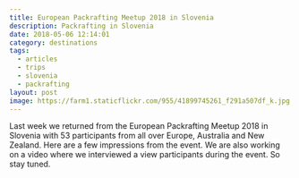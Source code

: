 ```yaml
---
title: European Packrafting Meetup 2018 in Slovenia
description: Packrafting in Slovenia  
date: 2018-05-06 12:14:01
category: destinations
tags:
  - articles
  - trips
  - slovenia
  - packrafting
layout: post
image: https://farm1.staticflickr.com/955/41899745261_f291a507df_k.jpg
---
```

Last week we returned from the European Packrafting Meetup 2018 in Slovenia with 53 participants from all over Europe, Australia and New Zealand. Here are a few impressions from the event. We are also working on a video where we interviewed a view participants during the event. So stay tuned.

<amp-img src="https://farm1.staticflickr.com/955/41899745261_f291a507df_k.jpg" width="2048" height="1365" layout="responsive"  alt="European Packrafting Meetup 2018 in Slovenia"></amp-img>
<br>
<br>

<!--more-->

<amp-img src="https://farm1.staticflickr.com/826/41899740001_6088f7e6c5_k.jpg" width="2048" height="1365" layout="responsive"  alt="European Packrafting Meetup 2018 in Slovenia"></amp-img>
<br>
<br>
<amp-img src="https://farm1.staticflickr.com/957/41899742101_0337f30b52_k.jpg" width="2048" height="1365" layout="responsive"  alt="European Packrafting Meetup 2018 in Slovenia"></amp-img>
<br>
<br>
<amp-img src="https://farm1.staticflickr.com/946/41856567312_ec4d7915a4_k.jpg" width="2048" height="1365" layout="responsive"  alt="European Packrafting Meetup 2018 in Slovenia"></amp-img>
<br>
<br>
<amp-img src="https://farm1.staticflickr.com/831/41856564672_c88255008d_k.jpg" width="2048" height="1365" layout="responsive"  alt="European Packrafting Meetup 2018 in Slovenia"></amp-img>
<br>
<br>
<amp-img src="https://farm1.staticflickr.com/978/41899732201_96bf093f7d_k.jpg" width="2048" height="1365" layout="responsive"  alt="European Packrafting Meetup 2018 in Slovenia"></amp-img>
<br>
<br>
<amp-img src="https://farm1.staticflickr.com/948/41899730371_7e0c704343_k.jpg" width="2048" height="1365" layout="responsive"  alt="European Packrafting Meetup 2018 in Slovenia"></amp-img>
<br>
<br>
<amp-img src="https://farm1.staticflickr.com/903/41856559032_e11dbcc713_k.jpg" width="2048" height="1365" layout="responsive"  alt="European Packrafting Meetup 2018 in Slovenia"></amp-img>
<br>
<br>
<amp-img src="https://farm1.staticflickr.com/967/41856557842_564ab93716_k.jpg" width="2048" height="1365" layout="responsive"  alt="Thirsty Rivers Brewing in Slovenia"></amp-img>
<br>
<br>
<amp-img src="https://farm1.staticflickr.com/870/27031046937_c3a527e99c_k.jpg" width="2048" height="1365" layout="responsive"  alt="European Packrafting Meetup 2018 in Bovec Slovenia"></amp-img>
<br>
<br>
<amp-img src="https://farm1.staticflickr.com/826/27031045947_d10c121dd2_k.jpg" width="2048" height="1365" layout="responsive"  alt="European Packrafting Meetup 2018 in Slovenia"></amp-img>
<br>
<br>
<amp-img src="https://farm1.staticflickr.com/953/27031044357_d9bd0e4532_k.jpg" width="2048" height="1365" layout="responsive"  alt="European Packrafting Meetup 2018 in Slovenia"></amp-img>
<br>
<br>
<amp-img src="https://farm1.staticflickr.com/905/27031043777_955d3d1e15_k.jpg" width="2048" height="1365" layout="responsive"  alt="European Packrafting Meetup 2018 in Slovenia"></amp-img>
<br>
<br>
<amp-img src="https://farm1.staticflickr.com/970/27031042407_d06a3cf35f_z.jpg" width="2048" height="1365" layout="responsive"  alt="European Packrafting Meetup 2018 in Slovenia"></amp-img>
<br>
<br>
<amp-img src="https://farm1.staticflickr.com/972/27031041597_0ebc3680a8_k.jpg" width="2048" height="1365" layout="responsive"  alt="European Packrafting Meetup 2018 in Slovenia"></amp-img>
<br>
<br>
<amp-img src="https://farm1.staticflickr.com/829/27031040107_cc463508c4_k.jpg" width="2048" height="1365" layout="responsive"  alt="European Packrafting Meetup 2018 in Slovenia"></amp-img>
<br>
<br>
<amp-img src="https://farm1.staticflickr.com/978/41856547122_3ce07ebfe9_k.jpg" width="2048" height="1365" layout="responsive"  alt="European Packrafting Meetup 2018 in Slovenia"></amp-img>
<br>
<br>
<amp-img src="https://farm1.staticflickr.com/956/41856545552_aad88c1b82_k.jpg" width="2048" height="1365" layout="responsive"  alt="European Packrafting Meetup 2018 in Slovenia"></amp-img>
<br>
<br>
<amp-img src="https://flic.kr/p/HbD8Q4][img]https://farm1.staticflickr.com/823/27031037927_39821a8c65_k.jpg" width="2048" height="1365" layout="responsive"  alt="European Packrafting Meetup 2018 in Slovenia"></amp-img>
<br>
<br>
<amp-img src="https://farm1.staticflickr.com/863/41856541582_fdfe1ddbee_z.jpg" width="2048" height="1365" layout="responsive"  alt="European Packrafting Meetup 2018 in Slovenia"></amp-img>
<br>
<br>
<amp-img src="https://farm1.staticflickr.com/872/27031035557_c6a576c5d3_k.jpg" width="2048" height="1365" layout="responsive"  alt="European Packrafting Meetup 2018 in Slovenia"></amp-img>
<br>
<br>
<amp-img src="https://farm1.staticflickr.com/826/41856540352_913838181c_k.jpg" width="2048" height="1365" layout="responsive"  alt="European Packrafting Meetup 2018 in Slovenia"></amp-img>
<br>
<br>
<amp-img src="https://farm1.staticflickr.com/964/27031033837_2a6d170a90_k.jpg" width="2048" height="1365" layout="responsive"  alt="European Packrafting Meetup 2018 in Slovenia"></amp-img>
<br>
<br>
<amp-img src="https://farm1.staticflickr.com/871/41856538992_e223b265ca_k.jpg" width="2048" height="1365" layout="responsive"  alt="European Packrafting Meetup 2018 in Slovenia"></amp-img>
<br>
<br>
<amp-img src="https://farm1.staticflickr.com/869/27031032237_c33dc7eb7d_k.jpg" width="2048" height="1365" layout="responsive"  alt="European Packrafting Meetup 2018 in Slovenia"></amp-img>
<br>
<br>
<amp-img src="https://farm1.staticflickr.com/982/27031031277_577a81dba1_k.jpg" width="2048" height="1365" layout="responsive"  alt="European Packrafting Meetup 2018 in Slovenia"></amp-img>
<br>
<br>
<amp-img src="https://farm1.staticflickr.com/966/27031030377_ee58c2840a_k.jpg" width="2048" height="1365" layout="responsive"  alt="European Packrafting Meetup 2018 in Slovenia"></amp-img>
<br>
<br>
<amp-img src="https://farm1.staticflickr.com/982/27031029057_9d33ef5654_k.jpg" width="2048" height="1365" layout="responsive"  alt="European Packrafting Meetup 2018 in Slovenia"></amp-img>
<br>
<br>
<amp-img src="https://farm1.staticflickr.com/974/40092143140_d7faf2c4cd_k.jpg" width="2048" height="1365" layout="responsive"  alt="European Packrafting Meetup 2018 in Slovenia"></amp-img>
<br>
<br>
<amp-img src="https://farm1.staticflickr.com/827/41899692181_9514f34259_k.jpg" width="2048" height="1365" layout="responsive"  alt="European Packrafting Meetup 2018 in Slovenia"></amp-img>
<br>
<br>
<amp-img src="https://farm1.staticflickr.com/827/41899690761_df5f8970ba_k.jpg" width="2048" height="1365" layout="responsive"  alt="European Packrafting Meetup 2018 in Slovenia"></amp-img>
<br>
<br>
<amp-img src="https://farm1.staticflickr.com/953/41000390975_eb41e4ace5_k.jpg" width="2048" height="1365" layout="responsive"  alt="European Packrafting Meetup 2018 in Slovenia"></amp-img>
<br>
<br>
<amp-img src="https://farm1.staticflickr.com/869/41899688871_727e01f103_k.jpg" width="2048" height="1365" layout="responsive"  alt="European Packrafting Meetup 2018 in Slovenia"></amp-img>
<br>
<br>
<amp-img src="https://farm1.staticflickr.com/973/41899687901_d0f6ba563a_k.jpg" width="2048" height="1365" layout="responsive"  alt="European Packrafting Meetup 2018 in Slovenia"></amp-img>
<br>
<br>
<amp-img src="https://farm1.staticflickr.com/979/41000377505_4761ee333d_k.jpg" width="1365" height="2048" layout="responsive"  alt="European Packrafting Meetup 2018 in Slovenia"></amp-img>
<br>
<br>
<amp-img src="https://farm1.staticflickr.com/968/41000375635_2b1989b102_k.jpg" width="2048" height="1365" layout="responsive"  alt="European Packrafting Meetup 2018 in Slovenia"></amp-img>
<br>
<br>
<amp-img src="https://farm1.staticflickr.com/979/41856528722_33bfdf30c8_k.jpg" width="2048" height="1365" layout="responsive"  alt="European Packrafting Meetup 2018 in Slovenia"></amp-img>
<br>
<br>
<amp-img src="https://farm1.staticflickr.com/975/41000373155_137cc6d79d_k.jpg" width="2048" height="1365" layout="responsive"  alt="European Packrafting Meetup 2018 in Slovenia"></amp-img>
<br>
<br>
<amp-img src="https://farm1.staticflickr.com/872/40092128190_fc171e243e_k.jpg" width="2048" height="1365" layout="responsive"  alt="European Packrafting Meetup 2018 in Slovenia"></amp-img>
<br>
<br>
<amp-img src="https://farm1.staticflickr.com/977/41856520922_1a75d6b4b9_k.jpg" width="2048" height="1365" layout="responsive"  alt="European Packrafting Meetup 2018 in Slovenia"></amp-img>
<br>
<br>
<amp-img src="https://farm1.staticflickr.com/968/41856518642_089503bb05_k.jpg" width="2048" height="1365" layout="responsive"  alt="European Packrafting Meetup 2018 in Slovenia"></amp-img>
<br>
<br>
<amp-img src="https://farm1.staticflickr.com/823/40092120130_e457931ddb_k.jpg" width="2048" height="1365" layout="responsive"  alt="European Packrafting Meetup 2018 in Slovenia"></amp-img>
<br>
<br>
<amp-img src="https://farm1.staticflickr.com/978/41182502534_a72374ceb5_k.jpg" width="2048" height="1365" layout="responsive"  alt="European Packrafting Meetup 2018 in Slovenia"></amp-img>
<br>
<br>
<amp-img src="https://farm1.staticflickr.com/968/41182499284_7348eb81d4_k.jpg" width="2048" height="1365" layout="responsive"  alt="European Packrafting Meetup 2018 in Slovenia"></amp-img>
<br>
<br>
<amp-img src="https://farm1.staticflickr.com/962/41182498074_7e09d7e503_k.jpg" width="2048" height="1365" layout="responsive"  alt="European Packrafting Meetup 2018 in Slovenia"></amp-img>
<br>
<br>
<amp-img src="https://farm1.staticflickr.com/966/41182496234_1bde74ead4_k.jpg" width="2048" height="1365" layout="responsive"  alt="European Packrafting Meetup 2018 in Slovenia"></amp-img>
<br>
<br>
<amp-img src="https://farm1.staticflickr.com/966/41899657631_70c53c6c86_k.jpg" width="2048" height="1365" layout="responsive"  alt="European Packrafting Meetup 2018 in Slovenia"></amp-img>
<br>
<br>
<amp-img src="https://farm1.staticflickr.com/909/41899656271_a61eaf1ec3_k.jpg" width="2048" height="1365" layout="responsive"  alt="European Packrafting Meetup 2018 in Slovenia"></amp-img>
<br>
<br>
<amp-img src="https://farm1.staticflickr.com/867/41899653851_0b0b609b9a_k.jpg" width="2048" height="1365" layout="responsive"  alt="European Packrafting Meetup 2018 in Slovenia"></amp-img>
<br>
<br>
<amp-img src="https://farm1.staticflickr.com/827/41899652641_de2e02616b_k.jpg" width="2048" height="1365" layout="responsive"  alt="European Packrafting Meetup 2018 in Slovenia"></amp-img>
<br>
<br>
<amp-img src="https://farm1.staticflickr.com/870/41182486254_21086ba90d_k.jpg" width="2048" height="1365" layout="responsive"  alt="European Packrafting Meetup 2018 in Slovenia"></amp-img>
<br>
<br>
<amp-img src="https://farm1.staticflickr.com/869/41000341695_6070de5203_k.jpg" width="2048" height="1365" layout="responsive"  alt="European Packrafting Meetup 2018 in Slovenia"></amp-img>
<br>
<br>
<amp-img src="https://farm1.staticflickr.com/863/41182634464_3f988c28a1_k.jpg" width="2048" height="1365" layout="responsive"  alt="European Packrafting Meetup 2018 in Slovenia"></amp-img>
<br>
<br>
<amp-img src="https://farm1.staticflickr.com/973/41000386725_f325ba5ba7_k.jpg" width="2048" height="1365" layout="responsive"  alt="European Packrafting Meetup 2018 in Slovenia"></amp-img>
<br>
<br>
<amp-img src="https://farm1.staticflickr.com/968/41000338745_21f7adc54e_k.jpg" width="2048" height="1365" layout="responsive"  alt="European Packrafting Meetup 2018 in Slovenia"></amp-img>
